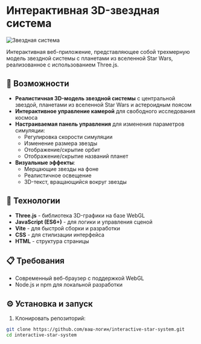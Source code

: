 # Интерактивная 3D-звездная система

![Звездная система]([preview.gif](https://star-system-3d.web.app/))

Интерактивная веб-приложение, представляющее собой трехмерную модель звездной системы с планетами из вселенной Star Wars, реализованное с использованием Three.js.

## 🌟 Возможности

- **Реалистичная 3D-модель звездной системы** с центральной звездой, планетами из вселенной Star Wars и астероидным поясом
- **Интерактивное управление камерой** для свободного исследования космоса
- **Настраиваемая панель управления** для изменения параметров симуляции:
  - Регулировка скорости симуляции
  - Изменение размера звезды
  - Отображение/скрытие орбит
  - Отображение/скрытие названий планет
- **Визуальные эффекты**:
  - Мерцающие звезды на фоне
  - Реалистичное освещение
  - 3D-текст, вращающийся вокруг звезды

## 🚀 Технологии

- **Three.js** - библиотека 3D-графики на базе WebGL
- **JavaScript (ES6+)** - для логики и управления сценой
- **Vite** - для быстрой сборки и разработки
- **CSS** - для стилизации интерфейса
- **HTML** - структура страницы

## 📋 Требования

- Современный веб-браузер с поддержкой WebGL
- Node.js и npm для локальной разработки

## ⚙️ Установка и запуск

1. Клонировать репозиторий:
```bash
git clone https://github.com/ваш-логин/interactive-star-system.git
cd interactive-star-system

